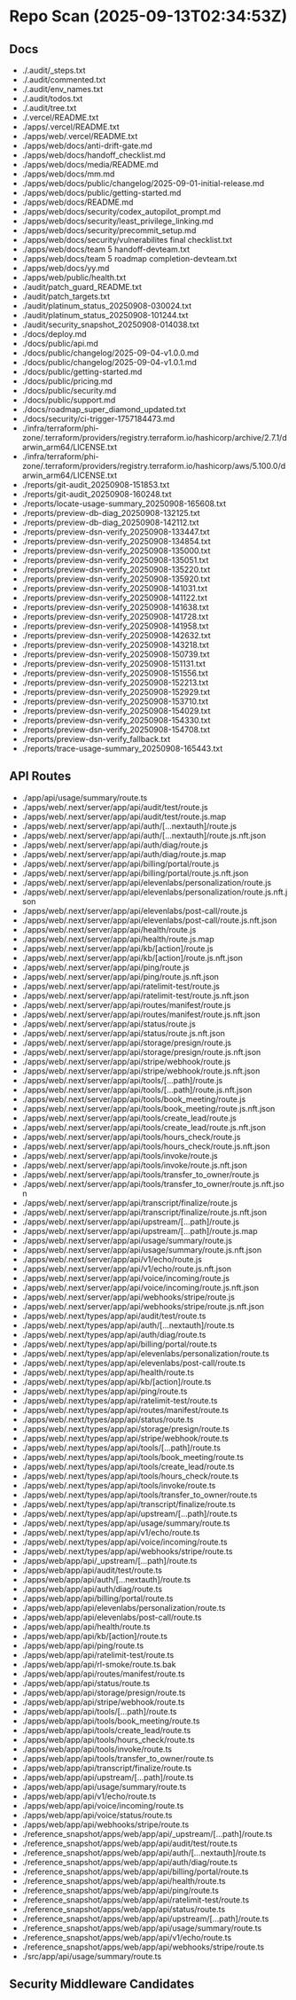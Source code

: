 # Repo Scan (2025-09-13T02:34:53Z)

## Docs
- ./.audit/_steps.txt
- ./.audit/commented.txt
- ./.audit/env_names.txt
- ./.audit/todos.txt
- ./.audit/tree.txt
- ./.vercel/README.txt
- ./apps/.vercel/README.txt
- ./apps/web/.vercel/README.txt
- ./apps/web/docs/anti-drift-gate.md
- ./apps/web/docs/handoff_checklist.md
- ./apps/web/docs/media/README.md
- ./apps/web/docs/mm.md
- ./apps/web/docs/public/changelog/2025-09-01-initial-release.md
- ./apps/web/docs/public/getting-started.md
- ./apps/web/docs/README.md
- ./apps/web/docs/security/codex_autopilot_prompt.md
- ./apps/web/docs/security/least_privilege_linking.md
- ./apps/web/docs/security/precommit_setup.md
- ./apps/web/docs/security/vulnerabilites final checklist.txt
- ./apps/web/docs/team 5 handoff-devteam.txt
- ./apps/web/docs/team 5 roadmap completion-devteam.txt
- ./apps/web/docs/yy.md
- ./apps/web/public/health.txt
- ./audit/patch_guard_README.txt
- ./audit/patch_targets.txt
- ./audit/platinum_status_20250908-030024.txt
- ./audit/platinum_status_20250908-101244.txt
- ./audit/security_snapshot_20250908-014038.txt
- ./docs/deploy.md
- ./docs/public/api.md
- ./docs/public/changelog/2025-09-04-v1.0.0.md
- ./docs/public/changelog/2025-09-04-v1.0.1.md
- ./docs/public/getting-started.md
- ./docs/public/pricing.md
- ./docs/public/security.md
- ./docs/public/support.md
- ./docs/roadmap_super_diamond_updated.txt
- ./docs/security/ci-trigger-1757184473.md
- ./infra/terraform/phi-zone/.terraform/providers/registry.terraform.io/hashicorp/archive/2.7.1/darwin_arm64/LICENSE.txt
- ./infra/terraform/phi-zone/.terraform/providers/registry.terraform.io/hashicorp/aws/5.100.0/darwin_arm64/LICENSE.txt
- ./reports/git-audit_20250908-151853.txt
- ./reports/git-audit_20250908-160248.txt
- ./reports/locate-usage-summary_20250908-165608.txt
- ./reports/preview-db-diag_20250908-132125.txt
- ./reports/preview-db-diag_20250908-142112.txt
- ./reports/preview-dsn-verify_20250908-133447.txt
- ./reports/preview-dsn-verify_20250908-134854.txt
- ./reports/preview-dsn-verify_20250908-135000.txt
- ./reports/preview-dsn-verify_20250908-135051.txt
- ./reports/preview-dsn-verify_20250908-135220.txt
- ./reports/preview-dsn-verify_20250908-135920.txt
- ./reports/preview-dsn-verify_20250908-141031.txt
- ./reports/preview-dsn-verify_20250908-141122.txt
- ./reports/preview-dsn-verify_20250908-141638.txt
- ./reports/preview-dsn-verify_20250908-141728.txt
- ./reports/preview-dsn-verify_20250908-141958.txt
- ./reports/preview-dsn-verify_20250908-142632.txt
- ./reports/preview-dsn-verify_20250908-143218.txt
- ./reports/preview-dsn-verify_20250908-150739.txt
- ./reports/preview-dsn-verify_20250908-151131.txt
- ./reports/preview-dsn-verify_20250908-151556.txt
- ./reports/preview-dsn-verify_20250908-152213.txt
- ./reports/preview-dsn-verify_20250908-152929.txt
- ./reports/preview-dsn-verify_20250908-153710.txt
- ./reports/preview-dsn-verify_20250908-154029.txt
- ./reports/preview-dsn-verify_20250908-154330.txt
- ./reports/preview-dsn-verify_20250908-154708.txt
- ./reports/preview-dsn-verify_fallback.txt
- ./reports/trace-usage-summary_20250908-165443.txt

## API Routes
- ./app/api/usage/summary/route.ts
- ./apps/web/.next/server/app/api/audit/test/route.js
- ./apps/web/.next/server/app/api/audit/test/route.js.map
- ./apps/web/.next/server/app/api/auth/[...nextauth]/route.js
- ./apps/web/.next/server/app/api/auth/[...nextauth]/route.js.nft.json
- ./apps/web/.next/server/app/api/auth/diag/route.js
- ./apps/web/.next/server/app/api/auth/diag/route.js.map
- ./apps/web/.next/server/app/api/billing/portal/route.js
- ./apps/web/.next/server/app/api/billing/portal/route.js.nft.json
- ./apps/web/.next/server/app/api/elevenlabs/personalization/route.js
- ./apps/web/.next/server/app/api/elevenlabs/personalization/route.js.nft.json
- ./apps/web/.next/server/app/api/elevenlabs/post-call/route.js
- ./apps/web/.next/server/app/api/elevenlabs/post-call/route.js.nft.json
- ./apps/web/.next/server/app/api/health/route.js
- ./apps/web/.next/server/app/api/health/route.js.map
- ./apps/web/.next/server/app/api/kb/[action]/route.js
- ./apps/web/.next/server/app/api/kb/[action]/route.js.nft.json
- ./apps/web/.next/server/app/api/ping/route.js
- ./apps/web/.next/server/app/api/ping/route.js.nft.json
- ./apps/web/.next/server/app/api/ratelimit-test/route.js
- ./apps/web/.next/server/app/api/ratelimit-test/route.js.nft.json
- ./apps/web/.next/server/app/api/routes/manifest/route.js
- ./apps/web/.next/server/app/api/routes/manifest/route.js.nft.json
- ./apps/web/.next/server/app/api/status/route.js
- ./apps/web/.next/server/app/api/status/route.js.nft.json
- ./apps/web/.next/server/app/api/storage/presign/route.js
- ./apps/web/.next/server/app/api/storage/presign/route.js.nft.json
- ./apps/web/.next/server/app/api/stripe/webhook/route.js
- ./apps/web/.next/server/app/api/stripe/webhook/route.js.nft.json
- ./apps/web/.next/server/app/api/tools/[...path]/route.js
- ./apps/web/.next/server/app/api/tools/[...path]/route.js.nft.json
- ./apps/web/.next/server/app/api/tools/book_meeting/route.js
- ./apps/web/.next/server/app/api/tools/book_meeting/route.js.nft.json
- ./apps/web/.next/server/app/api/tools/create_lead/route.js
- ./apps/web/.next/server/app/api/tools/create_lead/route.js.nft.json
- ./apps/web/.next/server/app/api/tools/hours_check/route.js
- ./apps/web/.next/server/app/api/tools/hours_check/route.js.nft.json
- ./apps/web/.next/server/app/api/tools/invoke/route.js
- ./apps/web/.next/server/app/api/tools/invoke/route.js.nft.json
- ./apps/web/.next/server/app/api/tools/transfer_to_owner/route.js
- ./apps/web/.next/server/app/api/tools/transfer_to_owner/route.js.nft.json
- ./apps/web/.next/server/app/api/transcript/finalize/route.js
- ./apps/web/.next/server/app/api/transcript/finalize/route.js.nft.json
- ./apps/web/.next/server/app/api/upstream/[...path]/route.js
- ./apps/web/.next/server/app/api/upstream/[...path]/route.js.map
- ./apps/web/.next/server/app/api/usage/summary/route.js
- ./apps/web/.next/server/app/api/usage/summary/route.js.nft.json
- ./apps/web/.next/server/app/api/v1/echo/route.js
- ./apps/web/.next/server/app/api/v1/echo/route.js.nft.json
- ./apps/web/.next/server/app/api/voice/incoming/route.js
- ./apps/web/.next/server/app/api/voice/incoming/route.js.nft.json
- ./apps/web/.next/server/app/api/webhooks/stripe/route.js
- ./apps/web/.next/server/app/api/webhooks/stripe/route.js.nft.json
- ./apps/web/.next/types/app/api/audit/test/route.ts
- ./apps/web/.next/types/app/api/auth/[...nextauth]/route.ts
- ./apps/web/.next/types/app/api/auth/diag/route.ts
- ./apps/web/.next/types/app/api/billing/portal/route.ts
- ./apps/web/.next/types/app/api/elevenlabs/personalization/route.ts
- ./apps/web/.next/types/app/api/elevenlabs/post-call/route.ts
- ./apps/web/.next/types/app/api/health/route.ts
- ./apps/web/.next/types/app/api/kb/[action]/route.ts
- ./apps/web/.next/types/app/api/ping/route.ts
- ./apps/web/.next/types/app/api/ratelimit-test/route.ts
- ./apps/web/.next/types/app/api/routes/manifest/route.ts
- ./apps/web/.next/types/app/api/status/route.ts
- ./apps/web/.next/types/app/api/storage/presign/route.ts
- ./apps/web/.next/types/app/api/stripe/webhook/route.ts
- ./apps/web/.next/types/app/api/tools/[...path]/route.ts
- ./apps/web/.next/types/app/api/tools/book_meeting/route.ts
- ./apps/web/.next/types/app/api/tools/create_lead/route.ts
- ./apps/web/.next/types/app/api/tools/hours_check/route.ts
- ./apps/web/.next/types/app/api/tools/invoke/route.ts
- ./apps/web/.next/types/app/api/tools/transfer_to_owner/route.ts
- ./apps/web/.next/types/app/api/transcript/finalize/route.ts
- ./apps/web/.next/types/app/api/upstream/[...path]/route.ts
- ./apps/web/.next/types/app/api/usage/summary/route.ts
- ./apps/web/.next/types/app/api/v1/echo/route.ts
- ./apps/web/.next/types/app/api/voice/incoming/route.ts
- ./apps/web/.next/types/app/api/webhooks/stripe/route.ts
- ./apps/web/app/api/_upstream/[...path]/route.ts
- ./apps/web/app/api/audit/test/route.ts
- ./apps/web/app/api/auth/[...nextauth]/route.ts
- ./apps/web/app/api/auth/diag/route.ts
- ./apps/web/app/api/billing/portal/route.ts
- ./apps/web/app/api/elevenlabs/personalization/route.ts
- ./apps/web/app/api/elevenlabs/post-call/route.ts
- ./apps/web/app/api/health/route.ts
- ./apps/web/app/api/kb/[action]/route.ts
- ./apps/web/app/api/ping/route.ts
- ./apps/web/app/api/ratelimit-test/route.ts
- ./apps/web/app/api/rl-smoke/route.ts.bak
- ./apps/web/app/api/routes/manifest/route.ts
- ./apps/web/app/api/status/route.ts
- ./apps/web/app/api/storage/presign/route.ts
- ./apps/web/app/api/stripe/webhook/route.ts
- ./apps/web/app/api/tools/[...path]/route.ts
- ./apps/web/app/api/tools/book_meeting/route.ts
- ./apps/web/app/api/tools/create_lead/route.ts
- ./apps/web/app/api/tools/hours_check/route.ts
- ./apps/web/app/api/tools/invoke/route.ts
- ./apps/web/app/api/tools/transfer_to_owner/route.ts
- ./apps/web/app/api/transcript/finalize/route.ts
- ./apps/web/app/api/upstream/[...path]/route.ts
- ./apps/web/app/api/usage/summary/route.ts
- ./apps/web/app/api/v1/echo/route.ts
- ./apps/web/app/api/voice/incoming/route.ts
- ./apps/web/app/api/voice/status/route.ts
- ./apps/web/app/api/webhooks/stripe/route.ts
- ./reference_snapshot/apps/web/app/api/_upstream/[...path]/route.ts
- ./reference_snapshot/apps/web/app/api/audit/test/route.ts
- ./reference_snapshot/apps/web/app/api/auth/[...nextauth]/route.ts
- ./reference_snapshot/apps/web/app/api/auth/diag/route.ts
- ./reference_snapshot/apps/web/app/api/billing/portal/route.ts
- ./reference_snapshot/apps/web/app/api/health/route.ts
- ./reference_snapshot/apps/web/app/api/ping/route.ts
- ./reference_snapshot/apps/web/app/api/ratelimit-test/route.ts
- ./reference_snapshot/apps/web/app/api/status/route.ts
- ./reference_snapshot/apps/web/app/api/upstream/[...path]/route.ts
- ./reference_snapshot/apps/web/app/api/usage/summary/route.ts
- ./reference_snapshot/apps/web/app/api/v1/echo/route.ts
- ./reference_snapshot/apps/web/app/api/webhooks/stripe/route.ts
- ./src/app/api/usage/summary/route.ts

## Security Middleware Candidates
